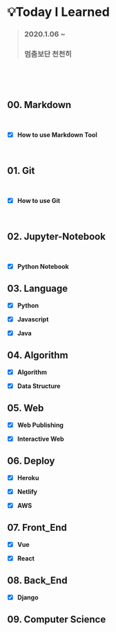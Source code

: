 # :bulb:Today I Learned 

> ### 2020.1.06 ~
>
> ### 멈춤보단 천천히

​           

​          

##  00. Markdown

​               

- [x] **How to use Markdown Tool**

​                           

## 01. Git

​               

- [x] **How to use Git**

​                    

## 02. Jupyter-Notebook

​                 

- [x] **Python Notebook**




## **03. Language**



- [x] **Python**
- [x] **Javascript**
- [x] **Java**



## **04. Algorithm**



- [x] **Algorithm**
- [x] **Data Structure**



## **05. Web**



- [x] **Web Publishing**
- [x] **Interactive Web**

  

## 06. Deploy



- [x] **Heroku**
- [x] **Netlify**
- [x] **AWS**
 
  
   
    
     
## **07. Front_End**



- [x] **Vue**
- [x] **React**
  
   
   
   
   
## **08. Back_End**



- [x] **Django**
  
  
  
  

## **09. Computer Science**
  
  
